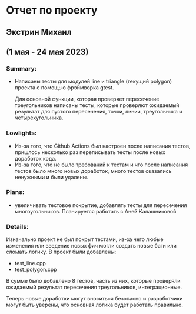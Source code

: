 # Отчет по проекту
## Экстрин Михаил
## (1 мая - 24 мая 2023)

### Summary:

- Написаны тесты для модулей line и triangle (текущий polygon) проекта с
  помощью фрэймворка gtest.

  Для основной функции, которая проверяет пересечение треугольников
  написаны тесты, которые проверяют ожидаемый результат для пустого
  пересечения, точки, линии, треугольника и четырехугольника.

### Lowlights:

- Из-за того, что Github Actions был настроен после написания тестов,
  пришлось несколько раз переписывать тесты после новых доработок кода.
- Из-за того, что не было требований к тестам и что после написания тестов
  было много новых доработок, много тестов оказались ненужными и были
  удалены.

### Plans:

- увеличивать тестовое покрытие, добавлять тесты для пересечения
  многоугольников. Планируется работать с Аней Калашниковой

### Details:

Изначально проект не был покрыт тестами, из-за чего любые изменения или
введение новых фич могли создать новые баги или сломать логику.
В проект были добавлены:

- test_line.cpp
- test_polygon.cpp

В сумме было добавлено 8 тестов, часть из них, которые проверяли
ожидаемый результат пересечения треугольников, интеграционные.

Теперь новые доработки могут вноситься безопасно и разработчики могут быть
уверены, что основная логика будет работать правильно.

